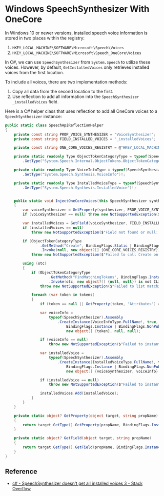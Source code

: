 # Windows SpeechSynthesizer With OneCore

In Windows 10 or newer versions, installed speech voice information is stored in two places within the registry:

1. `HKEY_LOCAL_MACHINE\SOFTWARE\Microsoft\Speech\Voices`
2. `HKEY_LOCAL_MACHINE\SOFTWARE\Microsoft\Speech_OneCore\Voices`

In C#, we can use `SpeechSynthesizer` from `System.Speech` to utilize these voices. However, by default, `GetInstalledVoices` only retrieves installed voices from the first location.

To include all voices, there are two implementation methods:

1. Copy all data from the second location to the first.
2. Use reflection to add all information into the `SpeechSynthesizer` `_installedVoices` field.

Here is a C# helper class that uses reflection to add all OneCore voices to a `SpeechSynthesizer` instance:

```c#
public static class SpeechApiReflectionHelper
{
    private const string PROP_VOICE_SYNTHESIZER = "VoiceSynthesizer";
    private const string FIELD_INSTALLED_VOICES = "_installedVoices";

    private const string ONE_CORE_VOICES_REGISTRY = @"HKEY_LOCAL_MACHINE\SOFTWARE\Microsoft\Speech_OneCore\Voices";

    private static readonly Type ObjectTokenCategoryType = typeof(SpeechSynthesizer).Assembly
        .GetType("System.Speech.Internal.ObjectTokens.ObjectTokenCategory")!;

    private static readonly Type VoiceInfoType = typeof(SpeechSynthesizer).Assembly
        .GetType("System.Speech.Synthesis.VoiceInfo")!;

    private static readonly Type InstalledVoiceType = typeof(SpeechSynthesizer).Assembly
        .GetType("System.Speech.Synthesis.InstalledVoice")!;


    public static void InjectOneCoreVoices(this SpeechSynthesizer synthesizer)
    {
        var voiceSynthesizer = GetProperty(synthesizer, PROP_VOICE_SYNTHESIZER);
        if (voiceSynthesizer == null) throw new NotSupportedException($"Property not found: {PROP_VOICE_SYNTHESIZER}");

        var installedVoices = GetField(voiceSynthesizer, FIELD_INSTALLED_VOICES) as IList;
        if (installedVoices == null)
            throw new NotSupportedException($"Field not found or null: {FIELD_INSTALLED_VOICES}");

        if (ObjectTokenCategoryType
                .GetMethod("Create", BindingFlags.Static | BindingFlags.NonPublic)?
                .Invoke(null, new object?[] {ONE_CORE_VOICES_REGISTRY}) is not IDisposable otc)
            throw new NotSupportedException($"Failed to call Create on {ObjectTokenCategoryType} instance");

        using (otc)
        {
            if (ObjectTokenCategoryType
                    .GetMethod("FindMatchingTokens", BindingFlags.Instance | BindingFlags.NonPublic)?
                    .Invoke(otc, new object?[] {null, null}) is not IList tokens)
                throw new NotSupportedException($"Failed to list matching tokens");

            foreach (var token in tokens)
            {
                if (token == null || GetProperty(token, "Attributes") == null) continue;

                var voiceInfo =
                    typeof(SpeechSynthesizer).Assembly
                        .CreateInstance(VoiceInfoType.FullName!, true,
                            BindingFlags.Instance | BindingFlags.NonPublic, null,
                            new object[] {token}, null, null);

                if (voiceInfo == null)
                    throw new NotSupportedException($"Failed to instantiate {VoiceInfoType}");

                var installedVoice =
                    typeof(SpeechSynthesizer).Assembly
                        .CreateInstance(InstalledVoiceType.FullName!, true,
                            BindingFlags.Instance | BindingFlags.NonPublic, null,
                            new object[] {voiceSynthesizer, voiceInfo}, null, null);

                if (installedVoice == null)
                    throw new NotSupportedException($"Failed to instantiate {InstalledVoiceType}");

                installedVoices.Add(installedVoice);
            }
        }
    }

    private static object? GetProperty(object target, string propName)
    {
        return target.GetType().GetProperty(propName, BindingFlags.Instance | BindingFlags.NonPublic)?.GetValue(target);
    }

    private static object? GetField(object target, string propName)
    {
        return target.GetType().GetField(propName, BindingFlags.Instance | BindingFlags.NonPublic)?.GetValue(target);
    }
}
```

## Reference

- [c# - SpeechSynthesizer doesn't get all installed voices 3 - Stack Overflow](https://stackoverflow.com/questions/51811901/speechsynthesizer-doesnt-get-all-installed-voices-3)

